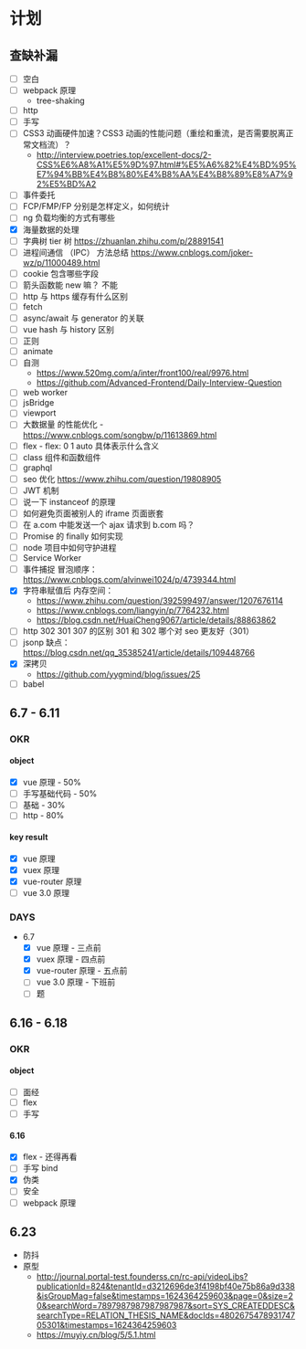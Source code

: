 # 计划

## 查缺补漏

- [ ] 空白
- [ ] webpack 原理
  - tree-shaking
- [ ] http
- [ ] 手写
- [ ] CSS3 动画硬件加速？CSS3 动画的性能问题（重绘和重流，是否需要脱离正常文档流）？
  - http://interview.poetries.top/excellent-docs/2-CSS%E6%A8%A1%E5%9D%97.html#%E5%A6%82%E4%BD%95%E7%94%BB%E4%B8%80%E4%B8%AA%E4%B8%89%E8%A7%92%E5%BD%A2
- [ ] 事件委托
- [ ] FCP/FMP/FP 分别是怎样定义，如何统计
- [ ] ng 负载均衡的方式有哪些
- [x] 海量数据的处理
- [ ] 字典树 tier 树 https://zhuanlan.zhihu.com/p/28891541
- [ ] 进程间通信 （IPC） 方法总结 https://www.cnblogs.com/joker-wz/p/11000489.html
- [ ] cookie 包含哪些字段
- [ ] 箭头函数能 new 嘛？ 不能
- [ ] http 与 https 缓存有什么区别
- [ ] fetch
- [ ] async/await 与 generator 的关联
- [ ] vue hash 与 history 区别
- [ ] 正则
- [ ] animate
- [ ] 自测
  - https://www.520mg.com/a/inter/front100/real/9976.html
  - https://github.com/Advanced-Frontend/Daily-Interview-Question
- [ ] web worker
- [ ] jsBridge
- [ ] viewport
- [ ] 大数据量 的性能优化 - https://www.cnblogs.com/songbw/p/11613869.html
- [ ] flex - flex: 0 1 auto 具体表示什么含义
- [ ] class 组件和函数组件
- [ ] graphql
- [ ] seo 优化 https://www.zhihu.com/question/19808905
- [ ] JWT 机制
- [ ] 说一下 instanceof 的原理
- [ ] 如何避免页面被别人的 iframe 页面嵌套
- [ ] 在 a.com 中能发送一个 ajax 请求到 b.com 吗？
- [ ] Promise 的 finally 如何实现
- [ ] node 项目中如何守护进程
- [ ] Service Worker
- [ ] 事件捕捉 冒泡顺序： https://www.cnblogs.com/alvinwei1024/p/4739344.html
- [x] 字符串赋值后 内存空间：
  - https://www.zhihu.com/question/392599497/answer/1207676114
  - https://www.cnblogs.com/liangyin/p/7764232.html
  - https://blog.csdn.net/HuaiCheng9067/article/details/88863862
- [ ] http 302 301 307 的区别 301 和 302 哪个对 seo 更友好（301）
- [ ] jsonp 缺点： https://blog.csdn.net/qq_35385241/article/details/109448766
- [x] 深拷贝
  - https://github.com/yygmind/blog/issues/25
- [ ] babel

## 6.7 - 6.11

### OKR

#### object

- [x] vue 原理 - 50%
- [ ] 手写基础代码 - 50%
- [ ] 基础 - 30%
- [ ] http - 80%

#### key result

- [x] vue 原理
- [x] vuex 原理
- [x] vue-router 原理
- [ ] vue 3.0 原理

### DAYS

- 6.7
  - [x] vue 原理 - 三点前
  - [x] vuex 原理 - 四点前
  - [x] vue-router 原理 - 五点前
  - [ ] vue 3.0 原理 - 下班前
  - [ ] 题

## 6.16 - 6.18

### OKR

#### object

- [ ] 面经
- [ ] flex
- [ ] 手写

#### 6.16

- [x] flex - 还得再看
- [ ] 手写 bind
- [x] 伪类
- [ ] 安全
- [ ] webpack 原理

## 6.23

- 防抖
- 原型
  - http://journal.portal-test.founderss.cn/rc-api/videoLibs?publicationId=824&tenantId=d3212696de3f4198bf40e75b86a9d338&isGroupMag=false&timestamps=1624364259603&page=0&size=20&searchWord=7897987987987987987&sort=SYS_CREATEDDESC&searchType=RELATION_THESIS_NAME&docIds=480267547893174705301&timestamps=1624364259603
  - https://muyiy.cn/blog/5/5.1.html

